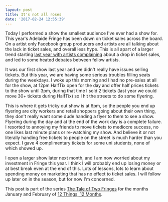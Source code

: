 ```yaml
---
layout: post
title: It's not all roses
date: '2017-02-24 12:55:39'
---
```


Today I performed a show the smallest audience I've ever had a show for. This year's Adelaide Fringe has been down on ticket sales across the board. On a artist only Facebook group producers and artists are all talking about the lack in ticket sales, and overall less hype. This is all apart of a larger trend starting [last year with artists complaining](http://www.adelaidenow.com.au/news/opinion/alexis-dubus-adelaide-fringe-has-now-seemingly-allowed-greed-and-complacency-to-dictate-its-direction/news-story/98e81988921d9a0d7535271594305a82) about a drop in ticket sales, and  led to some heated debates between fellow artists. 

It was our first show last year and we didn't really have issues selling tickets. But this year, we are having some serious troubles filling seats during the weekdays. I woke up this morning and I had no pre-sales at all for the show, at 12pm HalfTix open for the day and offer half prices tickets to the show until 3pm, during that time I sold 2 tickets (last year we could move 30+ tickets during HalfTix) so I hit the streets to do some flyering. 

This is where it gets tricky out show is at 6pm, so the people you end up flyering are city workers and retail shoppers going about their own thing, they don't really want some dude handing a flyer to them to see a show. Flyering during the day and at the end of the work day is a complete failure. I resorted to annoying my friends to move tickets to mediocre success, no one likes last minute plans or re-watching my show. And believe it or not literally handing free tickets to people on the street is much harder than you expect. I gave 4 complimentary tickets for some uni students, none of which showed up. 

I open a larger show later next month, and I am now worried about my investment in Fringe this year. I think I will probably end up losing money or at best break even at the end of this. Lots of lessons, lots to learn about spending money on marketing that has no effect to ticket sales. I will follow up later on in the season, but for now I'm concerned. 

This post is part of the series [The Tale of Two Fringes](https://blog.jden.me/the-tale-of-two-fringes/) for the months January and February of [12 Things, 12 Months](https://blog.jden.me/12-months-12-things/).